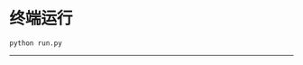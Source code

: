 # 终端运行

```shell
python run.py
```
*********************************************************************************************************************************************************************************************************************************************************************************************************************************************************************************************************************************************************************************************************************************************************************************************************************************************************************************************************************************************************************************************************************************************************************************************************************************************************************************************